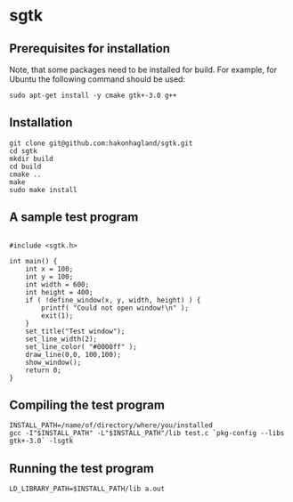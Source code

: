 # sgtk

## Prerequisites for installation

Note, that some packages need to be installed for build. For example,
for Ubuntu the following command should be used:
```
sudo apt-get install -y cmake gtk+-3.0 g++
```

## Installation

```
git clone git@github.com:hakonhagland/sgtk.git
cd sgtk
mkdir build
cd build
cmake ..
make
sudo make install
```

## A sample test program

```

#include <sgtk.h>

int main() {
    int x = 100;
    int y = 100;
    int width = 600;
    int height = 400;
    if ( !define_window(x, y, width, height) ) {
        printf( "Could not open window!\n" );
        exit(1);
    }
    set_title("Test window");
    set_line_width(2);
    set_line_color( "#0000ff" );
    draw_line(0,0, 100,100);
    show_window();
    return 0;
}
```

## Compiling the test program

```
INSTALL_PATH=/name/of/directory/where/you/installed
gcc -I"$INSTALL_PATH" -L"$INSTALL_PATH"/lib test.c `pkg-config --libs gtk+-3.0` -lsgtk
```

## Running the test program

```
LD_LIBRARY_PATH=$INSTALL_PATH/lib a.out

```
